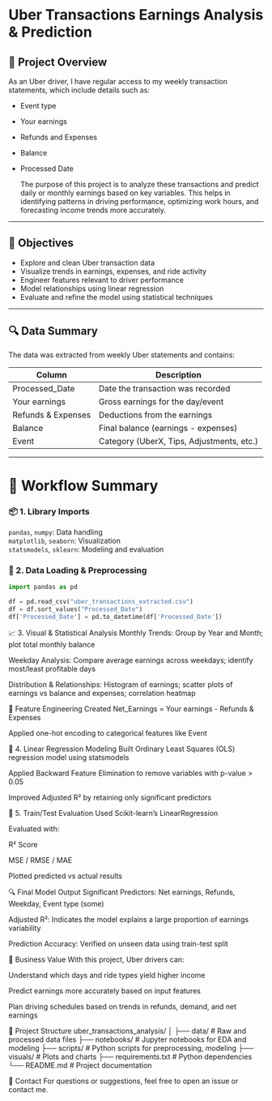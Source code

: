 # Uber Transactions Earnings Analysis & Prediction


## 📌 Project Overview
  As an Uber driver, I have regular access to my weekly transaction statements, which include details such as:

- Event type  
- Your earnings  
- Refunds and Expenses  
- Balance  
- Processed Date

  The purpose of this project is to analyze these transactions and predict daily or monthly earnings based on key variables. This helps in identifying patterns in driving performance, optimizing work hours, and forecasting income trends more accurately.

---

## 🧠 Objectives

- Explore and clean Uber transaction data  
- Visualize trends in earnings, expenses, and ride activity  
- Engineer features relevant to driver performance  
- Model relationships using linear regression  
- Evaluate and refine the model using statistical techniques  

---

## 🔍 Data Summary

The data was extracted from weekly Uber statements and contains:

| Column            | Description                        |
|-------------------|----------------------------------|
| Processed_Date    | Date the transaction was recorded  |
| Your earnings     | Gross earnings for the day/event  |
| Refunds & Expenses| Deductions from the earnings       |
| Balance           | Final balance (earnings - expenses) |
| Event             | Category (UberX, Tips, Adjustments, etc.) |

---

# 🧪 Workflow Summary
### 📦 1. Library Imports
 `pandas`, `numpy`: Data handling  
 `matplotlib`, `seaborn`: Visualization  
`statsmodels`, `sklearn`: Modeling and evaluation

### 📁 2. Data Loading & Preprocessing

```python
import pandas as pd

df = pd.read_csv("uber_transactions_extracted.csv")
df = df.sort_values("Processed_Date")
df['Processed_Date'] = pd.to_datetime(df['Processed_Date'])
```

📈 3. Visual & Statistical Analysis
Monthly Trends: Group by Year and Month; plot total monthly balance

Weekday Analysis: Compare average earnings across weekdays; identify most/least profitable days

Distribution & Relationships: Histogram of earnings; scatter plots of earnings vs balance and expenses; correlation heatmap




🧠 Feature Engineering
Created Net_Earnings = Your earnings - Refunds & Expenses

Applied one-hot encoding to categorical features like Event




🧮 4. Linear Regression Modeling
Built Ordinary Least Squares (OLS) regression model using statsmodels

Applied Backward Feature Elimination to remove variables with p-value > 0.05

Improved Adjusted R² by retaining only significant predictors





🤖 5. Train/Test Evaluation
Used Scikit-learn’s LinearRegression

Evaluated with:

R² Score

MSE / RMSE / MAE

Plotted predicted vs actual results





🔍 Final Model Output
Significant Predictors: Net earnings, Refunds, Weekday, Event type (some)

Adjusted R²: Indicates the model explains a large proportion of earnings variability

Prediction Accuracy: Verified on unseen data using train-test split







🎯 Business Value
With this project, Uber drivers can:

Understand which days and ride types yield higher income

Predict earnings more accurately based on input features

Plan driving schedules based on trends in refunds, demand, and net earnings




📂 Project Structure
uber_transactions_analysis/
│
├── data/                        # Raw and processed data files
├── notebooks/                   # Jupyter notebooks for EDA and modeling
├── scripts/                    # Python scripts for preprocessing, modeling
├── visuals/                    # Plots and charts
├── requirements.txt            # Python dependencies
└── README.md                   # Project documentation





📌 Contact
For questions or suggestions, feel free to open an issue or contact me.



  
